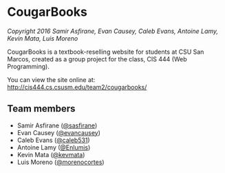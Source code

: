 # CougarBooks
*Copyright 2016 Samir Asfirane, Evan Causey, Caleb Evans, Antoine Lamy, Kevin Mata, Luis Moreno*

CougarBooks is a textbook-reselling website for students at CSU San Marcos,
created as a group project for the class, CIS 444 (Web Programming).

You can view the site online at:
http://cis444.cs.csusm.edu/team2/cougarbooks/

## Team members

- Samir Asfirane ([@sasfirane](https://github.com/sasfirane))
- Evan Causey ([@evancausey](https://github.com/evancausey))
- Caleb Evans ([@caleb531](https://github.com/caleb531))
- Antoine Lamy ([@Enlumis](https://github.com/Enlumis))
- Kevin Mata ([@kevmata](https://github.com/kevmata))
- Luis Moreno ([@morenocortes](https://github.com/morenocortes))
